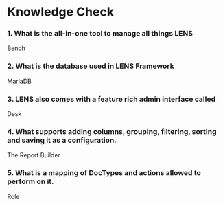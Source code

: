 # **Knowledge Check**


### 1. What is the all-in-one tool to manage all things LENS 
Bench

### 2. What is the database used in LENS Framework
MariaDB

### 3. LENS also comes with a feature rich admin interface called 
Desk

### 4. What supports adding columns, grouping, filtering, sorting and saving it as a configuration.
 The Report Builder 

### 5. What is a mapping of DocTypes and actions allowed to perform on it.
Role


<!--stackedit_data:
eyJoaXN0b3J5IjpbLTE5OTc2MTM5OCwtMTQ4NTE1NzczM119
-->